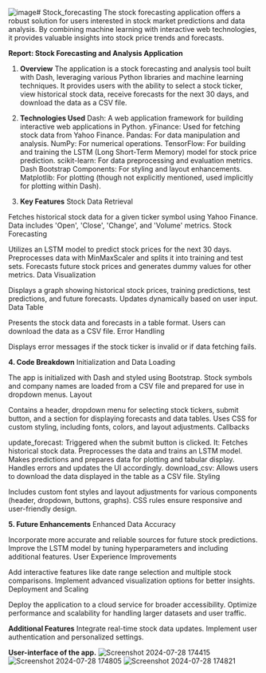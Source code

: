 ![image](https://github.com/user-attachments/assets/80889ee1-ef7d-41b2-a82c-ed9361f7b875)﻿# Stock_forecasting
The stock forecasting application offers a robust solution for users interested in stock market predictions and data analysis. 
By combining machine learning with interactive web technologies, it provides valuable insights into stock price trends and forecasts.

**Report: Stock Forecasting and Analysis Application**
1. **Overview**
The application is a stock forecasting and analysis tool built with Dash, leveraging various Python libraries and machine learning techniques. It provides users with the ability to select a stock ticker, view historical stock data, receive forecasts for the next 30 days, and download the data as a CSV file.

2. **Technologies Used**
Dash: A web application framework for building interactive web applications in Python.
yFinance: Used for fetching stock data from Yahoo Finance.
Pandas: For data manipulation and analysis.
NumPy: For numerical operations.
TensorFlow: For building and training the LSTM (Long Short-Term Memory) model for stock price prediction.
scikit-learn: For data preprocessing and evaluation metrics.
Dash Bootstrap Components: For styling and layout enhancements.
Matplotlib: For plotting (though not explicitly mentioned, used implicitly for plotting within Dash).

3. **Key Features**
Stock Data Retrieval

Fetches historical stock data for a given ticker symbol using Yahoo Finance.
Data includes 'Open', 'Close', 'Change', and 'Volume' metrics.
Stock Forecasting

Utilizes an LSTM model to predict stock prices for the next 30 days.
Preprocesses data with MinMaxScaler and splits it into training and test sets.
Forecasts future stock prices and generates dummy values for other metrics.
Data Visualization

Displays a graph showing historical stock prices, training predictions, test predictions, and future forecasts.
Updates dynamically based on user input.
Data Table

Presents the stock data and forecasts in a table format.
Users can download the data as a CSV file.
Error Handling

Displays error messages if the stock ticker is invalid or if data fetching fails.

**4. Code Breakdown**
Initialization and Data Loading

The app is initialized with Dash and styled using Bootstrap.
Stock symbols and company names are loaded from a CSV file and prepared for use in dropdown menus.
Layout

Contains a header, dropdown menu for selecting stock tickers, submit button, and a section for displaying forecasts and data tables.
Uses CSS for custom styling, including fonts, colors, and layout adjustments.
Callbacks

update_forecast: Triggered when the submit button is clicked. It:
Fetches historical stock data.
Preprocesses the data and trains an LSTM model.
Makes predictions and prepares data for plotting and tabular display.
Handles errors and updates the UI accordingly.
download_csv: Allows users to download the data displayed in the table as a CSV file.
Styling

Includes custom font styles and layout adjustments for various components (header, dropdown, buttons, graphs).
CSS rules ensure responsive and user-friendly design.

**5. Future Enhancements**
Enhanced Data Accuracy

Incorporate more accurate and reliable sources for future stock predictions.
Improve the LSTM model by tuning hyperparameters and including additional features.
User Experience Improvements

Add interactive features like date range selection and multiple stock comparisons.
Implement advanced visualization options for better insights.
Deployment and Scaling

Deploy the application to a cloud service for broader accessibility.
Optimize performance and scalability for handling larger datasets and user traffic.

**Additional Features**
Integrate real-time stock data updates.
Implement user authentication and personalized settings.

**User-interface of the app.**
![Screenshot 2024-07-28 174415](https://github.com/user-attachments/assets/b0853f19-2cff-4a7f-89e4-28a66c89c005)
![Screenshot 2024-07-28 174805](https://github.com/user-attachments/assets/7732d28f-a06b-4a66-80c7-ee97df4e5895)
![Screenshot 2024-07-28 174821](https://github.com/user-attachments/assets/e73d8476-1166-4e6c-86e5-99132ef7b859)
